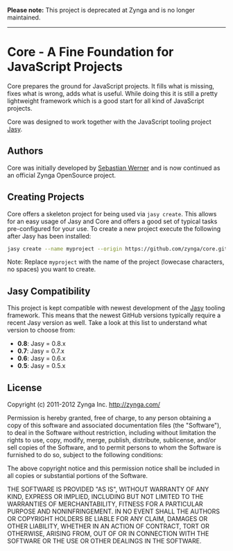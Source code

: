 **Please note:** This project is deprecated at Zynga and is no longer maintained.

---

Core - A Fine Foundation for JavaScript Projects
================================================

Core prepares the ground for JavaScript projects. It fills what is missing, fixes what is wrong, adds what is useful. While doing this it is still a pretty lightweight framework which is a good start for all kind of JavaScript projects.

Core was designed to work together with the JavaScript tooling project [Jasy](https://github.com/zynga/jasy).

## Authors

Core was initially developed by [Sebastian Werner](mailto:info@sebastian-werner.net)
and is now continued as an official Zynga OpenSource project.

## Creating Projects

Core offers a skeleton project for being used via `jasy create`. This allows for an easy usage of Jasy and Core and offers a good set of typical tasks pre-configured for your use. To create a new project execute the following after Jasy has been installed:

```bash
jasy create --name myproject --origin https://github.com/zynga/core.git 
```

Note: Replace `myproject` with the name of the project (lowecase characters, no spaces) you want to create.

## Jasy Compatibility

This project is kept compatible with newest development of the [Jasy](http://github.com/zynga/jasy) tooling framework. This means that the newest GitHub versions typically require a recent Jasy version  as well. Take a look at this list to understand what version to choose from:

* **0.8**: Jasy = 0.8.x
* **0.7**: Jasy = 0.7.x
* **0.6**: Jasy = 0.6.x
* **0.5**: Jasy = 0.5.x


## License

Copyright (c) 2011-2012 Zynga Inc. http://zynga.com/

Permission is hereby granted, free of charge, to any person obtaining
a copy of this software and associated documentation files (the
"Software"), to deal in the Software without restriction, including
without limitation the rights to use, copy, modify, merge, publish,
distribute, sublicense, and/or sell copies of the Software, and to
permit persons to whom the Software is furnished to do so, subject to
the following conditions:

The above copyright notice and this permission notice shall be
included in all copies or substantial portions of the Software.

THE SOFTWARE IS PROVIDED "AS IS", WITHOUT WARRANTY OF ANY KIND,
EXPRESS OR IMPLIED, INCLUDING BUT NOT LIMITED TO THE WARRANTIES OF
MERCHANTABILITY, FITNESS FOR A PARTICULAR PURPOSE AND
NONINFRINGEMENT. IN NO EVENT SHALL THE AUTHORS OR COPYRIGHT HOLDERS BE
LIABLE FOR ANY CLAIM, DAMAGES OR OTHER LIABILITY, WHETHER IN AN ACTION
OF CONTRACT, TORT OR OTHERWISE, ARISING FROM, OUT OF OR IN CONNECTION
WITH THE SOFTWARE OR THE USE OR OTHER DEALINGS IN THE SOFTWARE.
